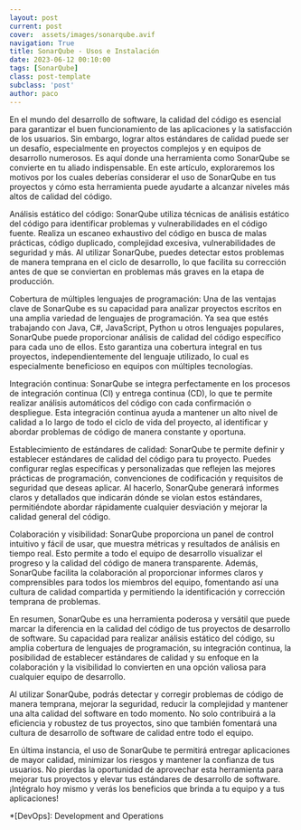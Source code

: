 ```yaml
---
layout: post
current: post
cover:  assets/images/sonarqube.avif
navigation: True
title: SonarQube - Usos e Instalación
date: 2023-06-12 00:10:00
tags: [SonarQube]
class: post-template
subclass: 'post'
author: paco
---
```


En el mundo del desarrollo de software, la calidad del código es esencial para garantizar el buen funcionamiento de las aplicaciones y la satisfacción de los usuarios. Sin embargo, lograr altos estándares de calidad puede ser un desafío, especialmente en proyectos complejos y en equipos de desarrollo numerosos. Es aquí donde una herramienta como SonarQube se convierte en tu aliado indispensable. En este artículo, exploraremos los motivos por los cuales deberías considerar el uso de SonarQube en tus proyectos y cómo esta herramienta puede ayudarte a alcanzar niveles más altos de calidad del código.

Análisis estático del código:
SonarQube utiliza técnicas de análisis estático del código para identificar problemas y vulnerabilidades en el código fuente. Realiza un escaneo exhaustivo del código en busca de malas prácticas, código duplicado, complejidad excesiva, vulnerabilidades de seguridad y más. Al utilizar SonarQube, puedes detectar estos problemas de manera temprana en el ciclo de desarrollo, lo que facilita su corrección antes de que se conviertan en problemas más graves en la etapa de producción.

Cobertura de múltiples lenguajes de programación:
Una de las ventajas clave de SonarQube es su capacidad para analizar proyectos escritos en una amplia variedad de lenguajes de programación. Ya sea que estés trabajando con Java, C#, JavaScript, Python u otros lenguajes populares, SonarQube puede proporcionar análisis de calidad del código específico para cada uno de ellos. Esto garantiza una cobertura integral en tus proyectos, independientemente del lenguaje utilizado, lo cual es especialmente beneficioso en equipos con múltiples tecnologías.

Integración continua:
SonarQube se integra perfectamente en los procesos de integración continua (CI) y entrega continua (CD), lo que te permite realizar análisis automáticos del código con cada confirmación o despliegue. Esta integración continua ayuda a mantener un alto nivel de calidad a lo largo de todo el ciclo de vida del proyecto, al identificar y abordar problemas de código de manera constante y oportuna.

Establecimiento de estándares de calidad:
SonarQube te permite definir y establecer estándares de calidad del código para tu proyecto. Puedes configurar reglas específicas y personalizadas que reflejen las mejores prácticas de programación, convenciones de codificación y requisitos de seguridad que deseas aplicar. Al hacerlo, SonarQube generará informes claros y detallados que indicarán dónde se violan estos estándares, permitiéndote abordar rápidamente cualquier desviación y mejorar la calidad general del código.

Colaboración y visibilidad:
SonarQube proporciona un panel de control intuitivo y fácil de usar, que muestra métricas y resultados de análisis en tiempo real. Esto permite a todo el equipo de desarrollo visualizar el progreso y la calidad del código de manera transparente. Además, SonarQube facilita la colaboración al proporcionar informes claros y comprensibles para todos los miembros del equipo, fomentando así una cultura de calidad compartida y permitiendo la identificación y corrección temprana de problemas.

En resumen, SonarQube es una herramienta poderosa y versátil que puede marcar la diferencia en la calidad del código de tus proyectos de desarrollo de software. Su capacidad para realizar análisis estático del código, su amplia cobertura de lenguajes de programación, su integración continua, la posibilidad de establecer estándares de calidad y su enfoque en la colaboración y la visibilidad lo convierten en una opción valiosa para cualquier equipo de desarrollo.

Al utilizar SonarQube, podrás detectar y corregir problemas de código de manera temprana, mejorar la seguridad, reducir la complejidad y mantener una alta calidad del software en todo momento. No solo contribuirá a la eficiencia y robustez de tus proyectos, sino que también fomentará una cultura de desarrollo de software de calidad entre todo el equipo.

En última instancia, el uso de SonarQube te permitirá entregar aplicaciones de mayor calidad, minimizar los riesgos y mantener la confianza de tus usuarios. No pierdas la oportunidad de aprovechar esta herramienta para mejorar tus proyectos y elevar tus estándares de desarrollo de software. ¡Intégralo hoy mismo y verás los beneficios que brinda a tu equipo y a tus aplicaciones!

*[DevOps]: Development and Operations
